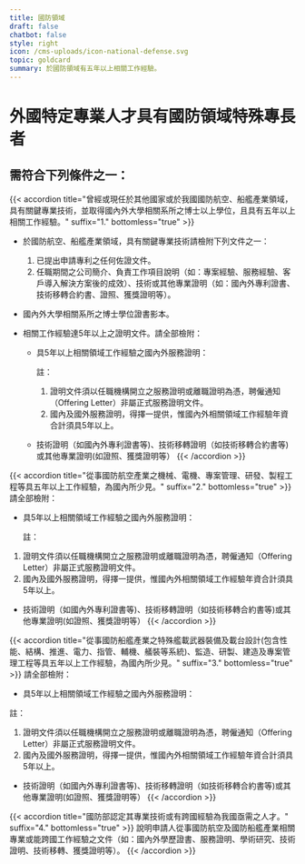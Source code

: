 ```yaml
---
title: 國防領域
draft: false
chatbot: false
style: right
icon: /cms-uploads/icon-national-defense.svg
topic: goldcard
summary: 於國防領域有五年以上相關工作經驗。
---
```

# 外國特定專業人才具有國防領域特殊專長者

## 需符合下列條件之一：

{{< accordion title="曾經或現任於其他國家或於我國國防航空、船艦產業領域，具有關鍵專業技術，並取得國內外大學相關系所之博士以上學位，且具有五年以上相關工作經驗。" suffix="1." bottomless="true" >}}
* 於國防航空、船艦產業領域，具有關鍵專業技術請檢附下列文件之一：

  1. 已提出申請專利之任何佐證文件。
  2. 任職期間之公司簡介、負責工作項目說明（如：專案經驗、服務經驗、客戶導入解決方案後的成效）、技術或其他專業證明（如：國內外專利證書、技術移轉合約書、證照、獲獎證明等）。
* 國內外大學相關系所之博士學位證書影本。
* 相關工作經驗達5年以上之證明文件。請全部檢附：

  * 具5年以上相關領域工作經驗之國內外服務證明：

    註：

    1. 證明文件須以任職機構開立之服務證明或離職證明為憑，聘僱通知（Offering Letter）非屬正式服務證明文件。
    2. 國內及國外服務證明，得擇一提供，惟國內外相關領域工作經驗年資合計須具5年以上。
  * 技術證明（如國內外專利證書等)、技術移轉證明（如技術移轉合約書等)或其他專業證明(如證照、獲獎證明等）
{{< /accordion >}}

{{< accordion title="從事國防航空產業之機械、電機、專案管理、研發、製程工程等具五年以上工作經驗，為國內所少見。" suffix="2." bottomless="true" >}}
請全部檢附：

* 具5年以上相關領域工作經驗之國內外服務證明：

  註：

1. 證明文件須以任職機構開立之服務證明或離職證明為憑，聘僱通知（Offering Letter）非屬正式服務證明文件。
2. 國內及國外服務證明，得擇一提供，惟國內外相關領域工作經驗年資合計須具5年以上。

* 技術證明（如國內外專利證書等)、技術移轉證明（如技術移轉合約書等)或其他專業證明(如證照、獲獎證明等）
{{< /accordion >}}

{{< accordion title="從事國防船艦產業之特殊艦載武器裝備及載台設計(包含性能、結構、推進、電力、指管、輔機、艤裝等系統)、監造、研製、建造及專案管理工程等具五年以上工作經驗，為國內所少見。" suffix="3." bottomless="true" >}}
請全部檢附：

* 具5年以上相關領域工作經驗之國內外服務證明：

註：

1. 證明文件須以任職機構開立之服務證明或離職證明為憑，聘僱通知（Offering Letter）非屬正式服務證明文件。
2. 國內及國外服務證明，得擇一提供，惟國內外相關領域工作經驗年資合計須具5年以上。

* 技術證明（如國內外專利證書等)、技術移轉證明（如技術移轉合約書等)或其他專業證明(如證照、獲獎證明等）
{{< /accordion >}}

{{< accordion title="國防部認定其專業技術或有跨國經驗為我國亟需之人才。" suffix="4." bottomless="true" >}}
說明申請人從事國防航空及國防船艦產業相關專業或能跨國工作經驗之文件（如：國內外學歷證書、服務證明、學術研究、技術證明、技術移轉、獲獎證明等）。
{{< /accordion >}}